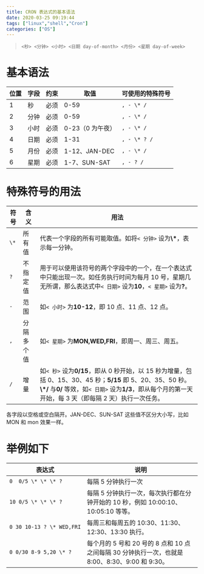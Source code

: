 ```yaml
---
title: CRON 表达式的基本语法
date: 2020-03-25 09:19:44
tags: ["linux","shell","Cron"]
categories: ["OS"]
---
```


> `<秒> <分钟> <小时> <日期 day-of-month> <月份> <星期 day-of-week>`

<!--more-->
# 基本语法
<table><thead><tr><th>位置</th><th>字段</th><th>约束</th><th>取值</th><th>可使用的特殊符号</th></tr></thead><tbody><tr><td>1</td><td>秒</td><td>必须</td><td>0-59</td><td><code>, - \* /</code></td></tr><tr><td>2</td><td>分钟</td><td>必须</td><td>0-59</td><td><code>, - \* /</code></td></tr><tr><td>3</td><td>小时</td><td>必须</td><td>0-23（0 为午夜）</td><td><code>, - \* /</code></td></tr><tr><td>4</td><td>日期</td><td>必须</td><td>1-31</td><td><code>, - \* ? /</code></td></tr><tr><td>5</td><td>月份</td><td>必须</td><td>1-12、JAN-DEC</td><td><code>, - \* /</code></td></tr><tr><td>6</td><td>星期</td><td>必须</td><td>1-7、SUN-SAT</td><td><code>, - ? /</code></td></tr></tbody></table>

# 特殊符号的用法
<table><thead><tr><th>符号</th><th>含义</th><th>用法</th></tr></thead><tbody><tr><td><code>\*</code></td><td>所有值</td><td>代表一个字段的所有可能取值。如将<code>&lt; 分钟&gt;</code> 设为<strong>\*</strong>，表示每一分钟。</td></tr><tr><td><code>?</code></td><td>不指定值</td><td>用于可以使用该符号的两个字段中的一个，在一个表达式中只能出现一次。如任务执行时间为每月 10 号，星期几无所谓，那么表达式中<code>&lt; 日期&gt;</code> 设为<strong>10</strong>，<code>&lt; 星期&gt;</code> 设为<strong>?</strong>。</td></tr><tr><td><code>-</code></td><td>范围</td><td>如<code>&lt; 小时&gt;</code> 为<strong>10-12</strong>，即 10 点、11 点、12 点。</td></tr><tr><td><code>,</code></td><td><span class="text-nowrap">分隔多个值</span></td><td>如<code>&lt; 星期&gt;</code> 为<strong>MON,WED,FRI</strong>，即周一、周三、周五。</td></tr><tr><td><code>/</code></td><td>增量</td><td>如<code>&lt; 秒&gt;</code> 设为<strong>0/15</strong>，即从 0 秒开始，以 15 秒为增量，包括 0、15、30、45 秒；<strong>5/15</strong> 即 5、20、35、50 秒。<strong>\*/</strong> 与<strong>0/</strong> 等效，如<code>&lt; 日期&gt;</code> 设为<strong>1/3</strong>，即从每个月的第一天开始，每 3 天（即每隔 2 天）执行一次任务。</td></tr></tbody></table>各字段以空格或空白隔开。JAN-DEC、SUN-SAT 这些值不区分大小写，比如 MON 和 mon 效果一样。
<h1 id="举例如下">举例如下</h1><table><thead><tr><th>表达式</th><th>说明</th></tr></thead><tbody><tr><td><code>0  0/5 \* \* \* ?</code></td><td>每隔 5 分钟执行一次</td></tr><tr><td><code>10 0/5 \* \* \* ?</code></td><td>每隔 5 分钟执行一次，每次执行都在分钟开始的 10 秒，例如 10:00:10、10:05:10 等等。</td></tr><tr><td><code style="white-space:nowrap;">0 30 10-13 ? \* WED,FRI</code></td><td>每周三和每周五的 10:30、11:30、12:30、13:30 执行。</td></tr><tr><td><code>0 0/30 8-9 5,20 \* ?</code></td><td>每个月的 5 号和 20 号的 8 点和 10 点之间每隔 30 分钟执行一次，也就是 8:00、8:30、9:00 和 9:30。</td></tr></tbody></table>